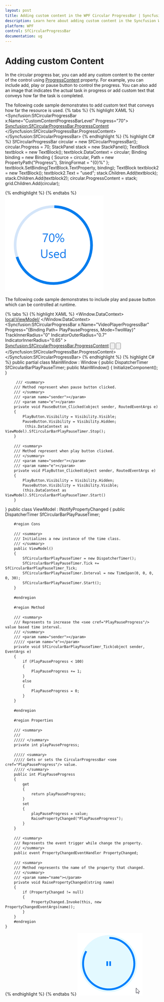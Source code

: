 ```yaml
---
layout: post
title: Adding custom content in the WPF Circular ProgressBar | Syncfusion
description: Learn here about adding custom content in the Syncfusion WPF Circular ProgressBar control and more details.
platform: WPF
control: SfCircularProgressBar
documentation: ug
---
```


# Adding custom Content
In the circular progress bar, you can add any custom content to the center of the control using [ProgressContent](https://help.syncfusion.com/cr/wpf/Syncfusion.UI.Xaml.ProgressBar.SfCircularProgressBar.html#Syncfusion_UI_Xaml_ProgressBar_SfCircularProgressBar_ProgressContent) property.
For example, you can include add, play or pause button to control the progress. You can also add an image that indicates the actual task in progress or add custom text that conveys how far the task is completed.

The following code sample demonstrates to add custom text that conveys how far the resource is used.
{% tabs %}
{% highlight XAML %}
<Syncfusion:SfCircularProgressBar x:Name="CustomContentProgressBarLevel" Progress="70">
            <Syncfusion:SfCircularProgressBar.ProgressContent>
                <StackPanel>
                    <TextBlock Text="{Binding Progress,StringFormat={}{0}%}"  TextAlignment="Center" DataContext ="{x:Reference CustomContentProgressBarLevel}" />
                    <TextBlock Text="Used" />
                </StackPanel>
            </Syncfusion:SfCircularProgressBar.ProgressContent>
        </Syncfusion:SfCircularProgressBar>
{% endhighlight %}
{% highlight C# %}
  SfCircularProgressBar circular = new SfCircularProgressBar();
            circular.Progress = 70;
            StackPanel stack = new StackPanel();
            TextBlock textblock = new TextBlock();
            textblock.DataContext = circular;
            Binding binding = new Binding
            {
                Source = circular,
                Path = new PropertyPath("Progress"),
                StringFormat = "{0}%"
            };
            textblock.SetBinding(TextBlock.TextProperty, binding);
            TextBlock textblock2 = new TextBlock();
            textblock2.Text = "used";
            stack.Children.Add(textblock);
            stack.Children.Add(textblock2);
            circular.ProgressContent = stack;
            grid.Children.Add(circular);   
    
{% endhighlight %}
{% endtabs %}
![CustomContent image](Custom-Content_images/Customcontent.png)

The following code sample demonstrates to include play and pause button which can be controlled at runtime.

{% tabs %}
{% highlight XAML %}
<Window.DataContext>
        <local:ViewModel/>
    </Window.DataContext>
<Syncfusion:SfCircularProgressBar x:Name="VideoPlayerProgressBar" Progress="{Binding Path= PlayPauseProgress, Mode=TwoWay}" TrackInnerRadius="0" IndicatorOuterRadius="0.7" IndicatorInnerRadius="0.65" >
            <Syncfusion:SfCircularProgressBar.ProgressContent>
                <Grid>
                    <Button Grid.Row="0"  Grid.Column="0" Visibility="Hidden" x:Name="PlayButton" Click="PlayButton_Clicked"  Background="#00FFFFFF" Width="30" Height="30" >
                        <Image x:Name="image1" Source="Resources\SfProgressPlay.png"/>
                    </Button>
                    <Button Grid.Row="0"  Grid.Column="0" x:Name="PauseButton" Click="PauseButton_Clicked" Background="#00FFFFFF" Width="30" Height="30" >
                        <Image x:Name="image" Source="Resources\SfProgressPause.png"/>
                    </Button>
                </Grid>
            </Syncfusion:SfCircularProgressBar.ProgressContent>
        </Syncfusion:SfCircularProgressBar>
{% endhighlight %}
{% highlight C# %}
 public partial class MainWindow : Window
    { 
        public DispatcherTimer SfCircularBarPlayPauseTimer;
        public MainWindow()
        {
            InitializeComponent();                           
        }
        
         /// <summary>
        /// Method represent when pause button clicked. 
        /// </summary>
        /// <param name="sender"></param>
        /// <param name="e"></param>
        private void PauseButton_Clicked(object sender, RoutedEventArgs e)
        {
            PlayButton.Visibility = Visibility.Visible;
            PauseButton.Visibility = Visibility.Hidden;
             (this.DataContext as ViewModel).SfCircularBarPlayPauseTimer.Stop();
        }

        /// <summary>
        /// Method represent when play button clicked.
        /// </summary>
        /// <param name="sender"></param>
        /// <param name="e"></param>
        private void PlayButton_Clicked(object sender, RoutedEventArgs e)
        {
            PlayButton.Visibility = Visibility.Hidden;
            PauseButton.Visibility = Visibility.Visible;
            (this.DataContext as ViewModel).SfCircularBarPlayPauseTimer.Start()
        }
     
   }
   public class ViewModel : INotifyPropertyChanged
    {
         public DispatcherTimer SfCircularBarPlayPauseTimer;

        #region Cons

        /// <summary>
        /// Initializes a new instance of the time class.
        /// </summary>
        public ViewModel()
        {            
            SfCircularBarPlayPauseTimer = new DispatcherTimer();
            SfCircularBarPlayPauseTimer.Tick += SfCircularBarPlayPauseTimer_Tick;
            SfCircularBarPlayPauseTimer.Interval = new TimeSpan(0, 0, 0, 0, 30);
            SfCircularBarPlayPauseTimer.Start();
        }

        #endregion

        #region Method

        /// <summary>
        /// Represents to increase the <see cref="PlayPauseProgress"/> value based time interval.
        /// </summary>
        /// <param name="sender"></param>
        ///// <param name="e"></param>
        private void SfCircularBarPlayPauseTimer_Tick(object sender, EventArgs e)
        {
            if (PlayPauseProgress < 100)
            {
                PlayPauseProgress += 1;
            }
            else
            {
                PlayPauseProgress = 0;
            }
        }

        #endregion

        #region Properties

        /// <summary>
        /// 
        ///// </summary>
        private int playPauseProgress;

        ///// <summary>
        ///// Gets or sets the CircularProgressBar <see cref="PlayPauseProgress"/> value.
        ///// </summary>
        public int PlayPauseProgress
        {
            get
            {
                return playPauseProgress;
            }
            set
            {
                playPauseProgress = value;
                RaisePropertyChanged("PlayPauseProgress");
            }
        }

        /// <summary>
        /// Represents the event trigger while change the property.
        /// </summary>
        public event PropertyChangedEventHandler PropertyChanged;

        /// <summary>
        /// Method represents the name of the property that changed.
        /// </summary>
        /// <param name="name"></param>
        private void RaisePropertyChanged(string name)
        {
            if (PropertyChanged != null)
            {
                PropertyChanged.Invoke(this, new PropertyChangedEventArgs(name));
            }
        }
        #endregion
    }
{% endhighlight %}
{% endtabs %}
![CustomContent image](Custom-Content_images/Customcontent2.gif)